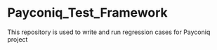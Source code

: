 # Payconiq_Test_Framework
This repository is used to write and run regression cases for Payconiq project
